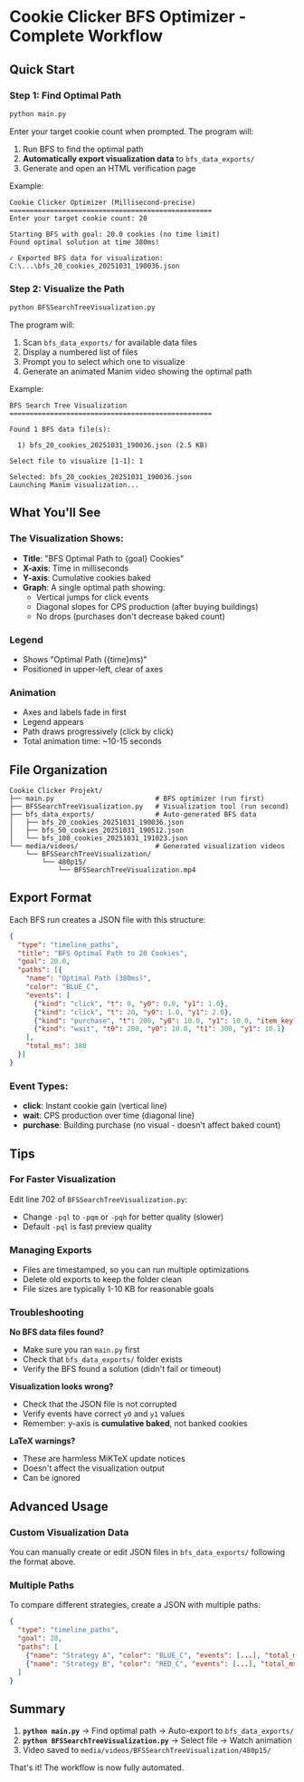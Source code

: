# Cookie Clicker BFS Optimizer - Complete Workflow

## Quick Start

### Step 1: Find Optimal Path
```bash
python main.py
```

Enter your target cookie count when prompted. The program will:
1. Run BFS to find the optimal path
2. **Automatically export visualization data** to `bfs_data_exports/`
3. Generate and open an HTML verification page

Example:
```
Cookie Clicker Optimizer (Millisecond-precise)
==================================================
Enter your target cookie count: 20

Starting BFS with goal: 20.0 cookies (no time limit)
Found optimal solution at time 380ms!

✓ Exported BFS data for visualization: C:\...\bfs_20_cookies_20251031_190036.json
```

### Step 2: Visualize the Path
```bash
python BFSSearchTreeVisualization.py
```

The program will:
1. Scan `bfs_data_exports/` for available data files
2. Display a numbered list of files
3. Prompt you to select which one to visualize
4. Generate an animated Manim video showing the optimal path

Example:
```
BFS Search Tree Visualization
==================================================

Found 1 BFS data file(s):

  1) bfs_20_cookies_20251031_190036.json (2.5 KB)

Select file to visualize [1-1]: 1

Selected: bfs_20_cookies_20251031_190036.json
Launching Manim visualization...
```

## What You'll See

### The Visualization Shows:
- **Title**: "BFS Optimal Path to {goal} Cookies"
- **X-axis**: Time in milliseconds
- **Y-axis**: Cumulative cookies baked
- **Graph**: A single optimal path showing:
  - Vertical jumps for click events
  - Diagonal slopes for CPS production (after buying buildings)
  - No drops (purchases don't decrease baked count)

### Legend
- Shows "Optimal Path ({time}ms)"
- Positioned in upper-left, clear of axes

### Animation
- Axes and labels fade in first
- Legend appears
- Path draws progressively (click by click)
- Total animation time: ~10-15 seconds

## File Organization

```
Cookie Clicker Projekt/
├── main.py                         # BFS optimizer (run first)
├── BFSSearchTreeVisualization.py   # Visualization tool (run second)
├── bfs_data_exports/               # Auto-generated BFS data
│   ├── bfs_20_cookies_20251031_190036.json
│   ├── bfs_50_cookies_20251031_190512.json
│   └── bfs_100_cookies_20251031_191023.json
└── media/videos/                   # Generated visualization videos
    └── BFSSearchTreeVisualization/
        └── 480p15/
            └── BFSSearchTreeVisualization.mp4
```

## Export Format

Each BFS run creates a JSON file with this structure:

```json
{
  "type": "timeline_paths",
  "title": "BFS Optimal Path to 20 Cookies",
  "goal": 20.0,
  "paths": [{
    "name": "Optimal Path (380ms)",
    "color": "BLUE_C",
    "events": [
      {"kind": "click", "t": 0, "y0": 0.0, "y1": 1.0},
      {"kind": "click", "t": 20, "y0": 1.0, "y1": 2.0},
      {"kind": "purchase", "t": 200, "y0": 10.0, "y1": 10.0, "item_key": "cursor"},
      {"kind": "wait", "t0": 200, "y0": 10.0, "t1": 300, "y1": 10.1}
    ],
    "total_ms": 380
  }]
}
```

### Event Types:
- **click**: Instant cookie gain (vertical line)
- **wait**: CPS production over time (diagonal line)
- **purchase**: Building purchase (no visual - doesn't affect baked count)

## Tips

### For Faster Visualization
Edit line 702 of `BFSSearchTreeVisualization.py`:
- Change `-pql` to `-pqm` or `-pqh` for better quality (slower)
- Default `-pql` is fast preview quality

### Managing Exports
- Files are timestamped, so you can run multiple optimizations
- Delete old exports to keep the folder clean
- File sizes are typically 1-10 KB for reasonable goals

### Troubleshooting

**No BFS data files found?**
- Make sure you ran `main.py` first
- Check that `bfs_data_exports/` folder exists
- Verify the BFS found a solution (didn't fail or timeout)

**Visualization looks wrong?**
- Check that the JSON file is not corrupted
- Verify events have correct `y0` and `y1` values
- Remember: y-axis is **cumulative baked**, not banked cookies

**LaTeX warnings?**
- These are harmless MiKTeX update notices
- Doesn't affect the visualization output
- Can be ignored

## Advanced Usage

### Custom Visualization Data
You can manually create or edit JSON files in `bfs_data_exports/` following the format above.

### Multiple Paths
To compare different strategies, create a JSON with multiple paths:
```json
{
  "type": "timeline_paths",
  "goal": 20,
  "paths": [
    {"name": "Strategy A", "color": "BLUE_C", "events": [...], "total_ms": 400},
    {"name": "Strategy B", "color": "RED_C", "events": [...], "total_ms": 450}
  ]
}
```

## Summary

1. **`python main.py`** → Find optimal path → Auto-export to `bfs_data_exports/`
2. **`python BFSSearchTreeVisualization.py`** → Select file → Watch animation
3. Video saved to `media/videos/BFSSearchTreeVisualization/480p15/`

That's it! The workflow is now fully automated.
